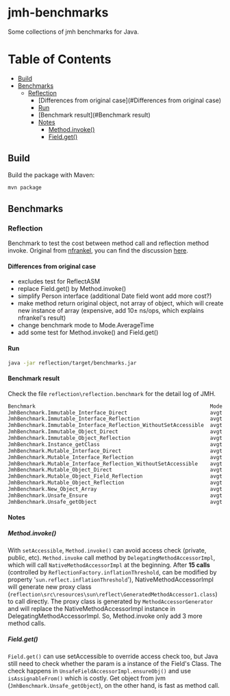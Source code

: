# jmh-benchmarks

Some collections of jmh benchmarks for Java.

# Table of Contents
 - [Build](#Build)
 - [Benchmarks](#Benchmarks)
     - [Reflection](#Reflection)
         - [Differences from original case](#Differences from original case)
         - [Run](#Run)
         - [Benchmark result](#Benchmark result)
         - [Notes](#Notes)
              - [Method.invoke()](#Method.invoke())
              - [Field.get()](#Field.get())

## Build

Build the package with Maven:

```bash
mvn package
```
## Benchmarks

### Reflection

Benchmark to test the cost between method call and reflection method invoke. Original from [nfrankel](https://github.com/nfrankel/reflection-performance), you can find the discussion [here](https://www.reddit.com/r/java/comments/4wkzck/performance_cost_of_reflection/).

#### Differences from original case

 - excludes test for ReflectASM
 - replace Field.get() by Method.invoke()
 - simplify Person interface (additional Date field wont add more cost?)
 - make method return original object, not array of object, which will create new instance of array (expensive, add 10± ns/ops, which explains nfrankel's result)
 - change benchmark mode to Mode.AverageTime
 - add some test for Method.invoke() and Field.get()

#### Run

```bash
java -jar reflection/target/benchmarks.jar
```

#### Benchmark result

Check the file `reflection\reflection.benchmark` for the detail log of JMH.

```bash
Benchmark                                                         Mode  Cnt   Score   Error  Units
JmhBenchmark.Immutable_Interface_Direct                           avgt  200   4.950 ± 0.053  ns/op
JmhBenchmark.Immutable_Interface_Reflection                       avgt  200  23.306 ± 0.184  ns/op
JmhBenchmark.Immutable_Interface_Reflection_WithoutSetAccessible  avgt  200  76.700 ± 0.457  ns/op
JmhBenchmark.Immutable_Object_Direct                              avgt  200   4.930 ± 0.050  ns/op
JmhBenchmark.Immutable_Object_Reflection                          avgt  200  20.495 ± 0.129  ns/op
JmhBenchmark.Instance_getClass                                    avgt  200   4.763 ± 0.031  ns/op
JmhBenchmark.Mutable_Interface_Direct                             avgt  200   4.900 ± 0.038  ns/op
JmhBenchmark.Mutable_Interface_Reflection                         avgt  200  23.276 ± 0.243  ns/op
JmhBenchmark.Mutable_Interface_Reflection_WithoutSetAccessible    avgt  200  76.712 ± 0.533  ns/op
JmhBenchmark.Mutable_Object_Direct                                avgt  200   4.876 ± 0.033  ns/op
JmhBenchmark.Mutable_Object_Field_Reflection                      avgt  200  69.946 ± 0.381  ns/op
JmhBenchmark.Mutable_Object_Reflection                            avgt  200  20.445 ± 0.116  ns/op
JmhBenchmark.New_Object_Array                                     avgt  200  10.314 ± 0.106  ns/op
JmhBenchmark.Unsafe_Ensure                                        avgt  200  58.680 ± 0.314  ns/op
JmhBenchmark.Unsafe_getObject                                     avgt  200   5.204 ± 0.034  ns/op
```

#### Notes

##### Method.invoke()
With `setAccessible`, `Method.invoke()` can avoid access check (private, public, etc). `Method.invoke` call method by `DelegatingMethodAccessorImpl`, which will call `NativeMethodAccessorImpl` at the beginning. After **15 calls** (controlled by `ReflectionFactory.inflationThreshold`, can be modified by property '`sun.reflect.inflationThreshold`'), NativeMethodAccessorImpl will generate new proxy class (`reflection\src\resources\sun\reflect\GeneratedMethodAccessor1.class`) to call directly. The proxy class is generated by `MethodAccessorGenerator` and will replace the NativeMethodAccessorImpl instance in DelegatingMethodAccessorImpl. So, Method.invoke only add 3 more method calls.

##### Field.get()
`Field.get()` can use setAccessible to override access check too, but Java still need to check whether the param is a instance of the Field's Class. The check happens in `UnsafeFieldAccessorImpl.ensureObj()` and use `isAssignableFrom()` which is costly. Get object from jvm (`JmhBenchmark.Unsafe_getObject`), on the other hand, is fast as method call.
